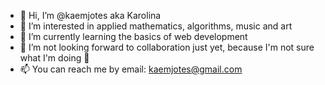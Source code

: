 - 👋 Hi, I’m @kaemjotes aka Karolina
- 👀 I’m interested in applied mathematics, algorithms, music and art
- 🌱 I’m currently learning the basics of web development
- 💞️ I’m not looking forward to collaboration just yet, because I'm not sure what I'm doing 🙈
- 📫 You can reach me by email: kaemjotes@gmail.com 
